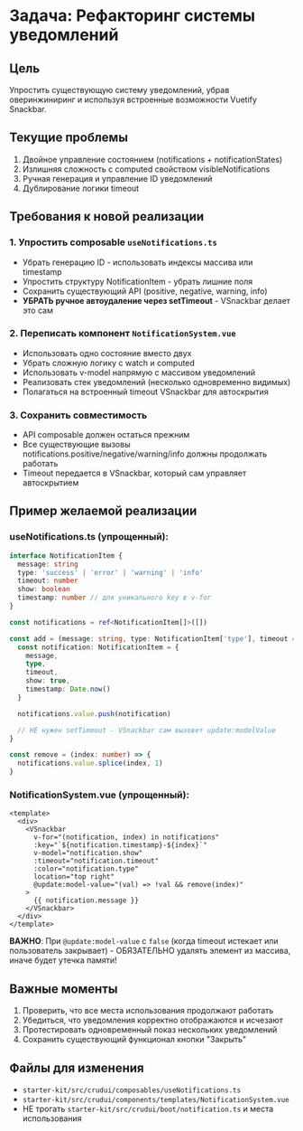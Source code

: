 # Задача: Рефакторинг системы уведомлений

## Цель
Упростить существующую систему уведомлений, убрав оверинжиниринг и используя встроенные возможности Vuetify Snackbar.

## Текущие проблемы
1. Двойное управление состоянием (notifications + notificationStates)
2. Излишняя сложность с computed свойством visibleNotifications
3. Ручная генерация и управление ID уведомлений
4. Дублирование логики timeout

## Требования к новой реализации

### 1. Упростить composable `useNotifications.ts`
- Убрать генерацию ID - использовать индексы массива или timestamp
- Упростить структуру NotificationItem - убрать лишние поля
- Сохранить существующий API (positive, negative, warning, info)
- **УБРАТЬ ручное автоудаление через setTimeout** - VSnackbar делает это сам

### 2. Переписать компонент `NotificationSystem.vue`
- Использовать одно состояние вместо двух
- Убрать сложную логику с watch и computed
- Использовать v-model напрямую с массивом уведомлений
- Реализовать стек уведомлений (несколько одновременно видимых)
- Полагаться на встроенный timeout VSnackbar для автоскрытия

### 3. Сохранить совместимость
- API composable должен остаться прежним
- Все существующие вызовы notifications.positive/negative/warning/info должны продолжать работать
- Timeout передается в VSnackbar, который сам управляет автоскрытием

## Пример желаемой реализации

### useNotifications.ts (упрощенный):
```typescript
interface NotificationItem {
  message: string
  type: 'success' | 'error' | 'warning' | 'info'
  timeout: number
  show: boolean
  timestamp: number // для уникального key в v-for
}

const notifications = ref<NotificationItem[]>([])

const add = (message: string, type: NotificationItem['type'], timeout = 5000) => {
  const notification: NotificationItem = {
    message,
    type,
    timeout,
    show: true,
    timestamp: Date.now()
  }

  notifications.value.push(notification)

  // НЕ нужен setTimeout - VSnackbar сам вызовет update:modelValue
}

const remove = (index: number) => {
  notifications.value.splice(index, 1)
}
```

### NotificationSystem.vue (упрощенный):
```vue
<template>
  <div>
    <VSnackbar
      v-for="(notification, index) in notifications"
      :key="`${notification.timestamp}-${index}`"
      v-model="notification.show"
      :timeout="notification.timeout"
      :color="notification.type"
      location="top right"
      @update:model-value="(val) => !val && remove(index)"
    >
      {{ notification.message }}
    </VSnackbar>
  </div>
</template>
```

**ВАЖНО**: При `@update:model-value` с `false` (когда timeout истекает или пользователь закрывает) - ОБЯЗАТЕЛЬНО удалять элемент из массива, иначе будет утечка памяти!

## Важные моменты
1. Проверить, что все места использования продолжают работать
2. Убедиться, что уведомления корректно отображаются и исчезают
3. Протестировать одновременный показ нескольких уведомлений
4. Сохранить существующий функционал кнопки "Закрыть"

## Файлы для изменения
- `starter-kit/src/crudui/composables/useNotifications.ts`
- `starter-kit/src/crudui/components/templates/NotificationSystem.vue`
- НЕ трогать `starter-kit/src/crudui/boot/notification.ts` и места использования